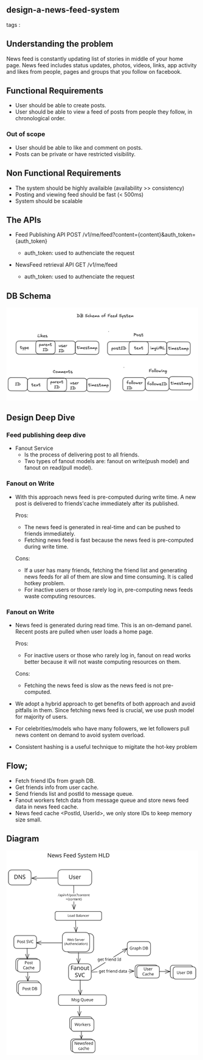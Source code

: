 ## design-a-news-feed-system
<p>tags : 

## Understanding the problem
News feed is constantly updating list of stories in middle of your home page. News feed includes status updates, photos,
videos, links, app activity and likes from people, pages and groups that you follow on facebook.

## Functional Requirements
- User should be able to create posts.
- User should be able to view a feed of posts from people they follow, in chronological order.

### Out of scope
- User should be able to like and comment on posts.
- Posts can be private or have restricted visibility.

## Non Functional Requirements
- The system should be highly availaible (availability >> consistency)
- Posting and viewing feed should be fast (< 500ms)
- System should be scalable

## The APIs
- Feed Publishing API
    POST /v1/me/feed?content={content}&auth_token={auth_token}
    - auth_token: used to authenciate the request

- NewsFeed retrieval API
    GET /v1/me/feed
    - auth_token: used to authenciate the request

## DB Schema
<img src="./img/feed-system/db_schema.png">

## Design Deep Dive
### Feed publishing deep dive
- Fanout Service
    - Is the process of delivering post to all friends. 
    - Two types of fanout models are: fanout on write(push model) and fanout on read(pull model).

### Fanout on Write
- With this approach news feed is pre-computed during write time. A new post is delivered to friends'cache immediately after its published.

    Pros:
    - The news feed is generated in real-time and can be pushed to friends immediately.
    - Fetching news feed is fast because the news feed is pre-computed during write time.

    Cons:
    - If a user has many friends, fetching the friend list and generating news feeds for all of them are slow and time consuming. It is called hotkey problem.
    - For inactive users or those rarely log in, pre-computing news feeds waste computing resources.

### Fanout on Write
- News feed is generated during read time. This is an on-demand panel. Recent posts are pulled when user loads a home page.

    Pros:
    - For inactive users or those who rarely log in, fanout on read works better because it will not waste computing resources on them.
    
    Cons:
    - Fetching the news feed is slow as the news feed is not pre-computed.

- We adopt a hybrid approach to get benefits of both approach and avoid pitfalls in them. Since fetching news feed is crucial, we use push model for majority of users.
- For celebrities/models who have many followers, we let followers pull news content on demand to avoid system overload.
- Consistent hashing is a useful technique to migitate the hot-key problem

## Flow;
- Fetch friend IDs from graph DB.
- Get friends info from user cache.
- Send friends list and postId to message queue.
- Fanout workers fetch data from message queue and store news feed data in news feed cache.
- News feed cache <PostId, UserId>, we only store IDs to keep memory size small.

## Diagram
<img src="./img/feed-system/new-feed-hld.svg">
